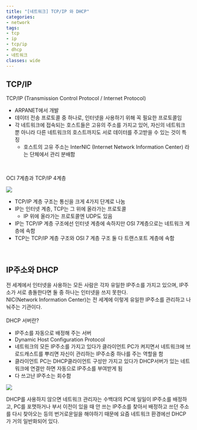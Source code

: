 ```yaml
---
title: "[네트워크] TCP/IP 와 DHCP"
categories:
- network
tags:
- tcp
- ip
- tcp/ip
- dhcp
- 네트워크
classes: wide
---
```


## TCP/IP

TCP/IP (Transmission Control Protocol / Internet Protocol)
- ARPANET에서 개발
- 데이터 전송 프로토콜 중 하나로, 인터넷을 사용하기 위해 꼭 필요한 프로토콜임
- 각 네트워크에 접속되는 호스트들은 고유의 주소를 가지고 있어, 자신의 네트워크 뿐 아니라 다른 네트워크의 호스트까지도 서로 데이터를 주고받을 수 있는 것이 특징
	- 호스트의 고유 주소는 InterNIC (Internet Network Information Center) 라는 단체에서 관리 분배함

<br>

OCI 7계층과 TCP/IP 4계층

<img src="{{site.url}}/assets/img/post/net1.png">

- TCP/IP 계층 구조는 통신을 크게 4가지 단계로 나눔
- IP는 인터넷 계층, TCP는 그 위에 올라가는 프로토콜
	- IP 위에 올라가는 프로토콜엔 UDP도 있음
- IP는 TCP/IP 계층 구조에선 인터넷 계층에 속하지만 OSI 7계층으로는 네트워크 계층에 속함
- TCP는 TCP/IP 계층 구조와 OSI 7 계층 구조 둘 다 트랜스포트 계층에 속함

<br>

## IP주소와 DHCP

전 세계에서 인터넷을 사용하는 모든 사람은 각자 유일한 IP주소를 가지고 있으며, IP주소가 서로 충돌한다면 둘 중 하나는 인터넷을 쓰지 못한다.
<br>NIC(Network Information Center)는 전 세계에 이렇게 유일한 IP주소를 관리하고 나눠주는 기관이다.
<br>
<br>DHCP 서버란?

- IP주소를 자동으로 배정해 주는 서버
- Dynamic Host Configuration Protocol
- 네트워크의 모든 IP주소를 가지고 있다가 클라이언트 PC가 켜지면서 네트워크에 브로드캐스트를 뿌리면 자신이 관리하는 IP주소중 하나를 주는 역할을 함
- 클라이언트 PC는 DHCP클라이언트 구성만 가지고 있다가 DHCP서버가 있는 네트워크에 연결만 하면 자동으로 IP주소를 부여받게 됨
- 다 쓰고난 IP주소는 회수함

<img src="{{site.url}}/assets/img/post/net2.jpg">

DHCP를 사용하지 않으면 네트워크 관리자는 수백대의 PC에 일일이 IP주소를 배정하고, PC를 포맷하거나 부서 이전이 있을 때 안 쓰는 IP주소를 찾아서 배정하고 쓰던 주소를 다시 찾아오는 등의 번거로운일을 해야하기 때문에 요즘 네트워크 환경에선 DHCP가 거의 일반화되어 있다.
